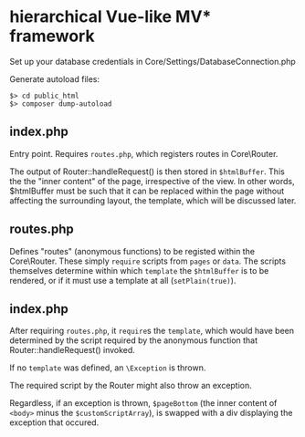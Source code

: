 # hierarchical Vue-like MV\* framework

Set up your database credentials in Core/Settings/DatabaseConnection.php

Generate autoload files:
```
$> cd public_html 
$> composer dump-autoload
```

## index.php

Entry point. Requires `routes.php`, which registers routes in Core\Router.

The output of Router::handleRequest() is then stored in `$htmlBuffer`. This the the "inner content" of the page, irrespective of the view. In other words, $htmlBuffer must be such that it can be replaced within the page without affecting the surrounding layout, the template, which will be discussed later.

## routes.php

Defines "routes" (anonymous functions) to be registed within the Core\Router. These simply `require` scripts from `pages` or `data`. The scripts themselves determine within which `template` the `$htmlBuffer` is to be rendered, or if it must use a template at all \(`setPlain(true)`\).

## index.php

After requiring `routes.php`, it `require`s the `template`, which would have been determined by the script required by the anonymous function that Router::handleRequest() invoked.

If no `template` was defined, an `\Exception` is thrown.

The required script by the Router might also throw an exception.

Regardless, if an exception is thrown, `$pageBottom` (the inner content of `<body>` minus the `$customScriptArray`), is swapped with a div displaying the exception that occured.
